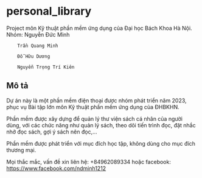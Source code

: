 # personal_library

Project môn Kỹ thuật phần mềm ứng dụng của Đại học Bách Khoa Hà Nội.
Nhóm:   Nguyễn Đức Minh

        Trần Quang Minh
        
        Đỗ Hữu Dương
        
        Nguyễn Trọng Trí Kiên

## Mô tả

Dự án này là một phần mềm điện thoại được nhóm phát triển năm 2023, phục vụ Bài tập lớn môn Kỹ thuật phần mềm ứng dụng của ĐHBKHN.

Phần mềm được xây dựng để quản lý thư viện sách cá nhân của người dùng, với các chức năng như quản lý sách, theo dõi tiến trình đọc, đặt nhắc nhở đọc sách, gợi ý sách nên đọc,...

Phần mềm được phát triển với mục đích học tập, không dùng cho mục đích thương mại.

Mọi thắc mắc, vấn đề xin liên hệ: +84962089334 hoặc facebook: https://www.facebook.com/ndminh1212
